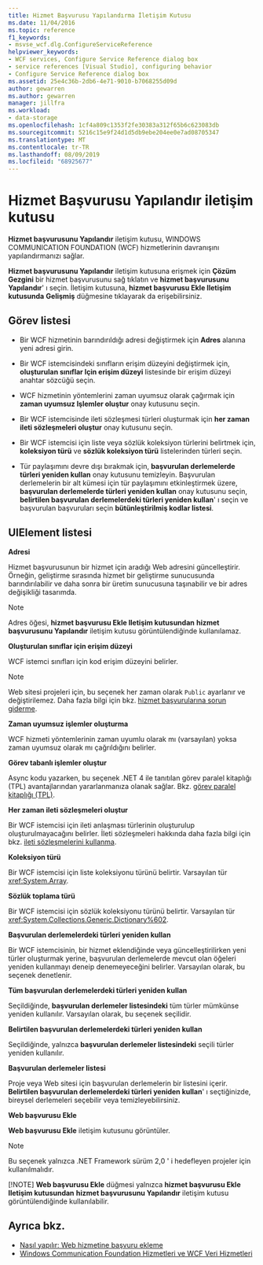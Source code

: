 ```yaml
---
title: Hizmet Başvurusu Yapılandırma İletişim Kutusu
ms.date: 11/04/2016
ms.topic: reference
f1_keywords:
- msvse_wcf.dlg.ConfigureServiceReference
helpviewer_keywords:
- WCF services, Configure Service Reference dialog box
- service references [Visual Studio], configuring behavior
- Configure Service Reference dialog box
ms.assetid: 25e4c36b-2db6-4e71-9010-b7068255d09d
author: gewarren
ms.author: gewarren
manager: jillfra
ms.workload:
- data-storage
ms.openlocfilehash: 1cf4a809c1353f2fe30383a312f65b6c623083db
ms.sourcegitcommit: 5216c15e9f24d1d5db9ebe204ee0e7ad08705347
ms.translationtype: MT
ms.contentlocale: tr-TR
ms.lasthandoff: 08/09/2019
ms.locfileid: "68925677"
---
```

# <a name="configure-service-reference-dialog-box"></a>Hizmet Başvurusu Yapılandır iletişim kutusu

**Hizmet başvurusunu Yapılandır** iletişim kutusu, WINDOWS COMMUNICATION FOUNDATION (WCF) hizmetlerinin davranışını yapılandırmanızı sağlar.

**Hizmet başvurusunu Yapılandır** iletişim kutusuna erişmek için **Çözüm Gezgini** bir hizmet başvurusunu sağ tıklatın ve **hizmet başvurusunu Yapılandır**' ı seçin. İletişim kutusuna, **hizmet başvurusu Ekle Iletişim kutusunda** **Gelişmiş** düğmesine tıklayarak da erişebilirsiniz.

## <a name="task-list"></a>Görev listesi

- Bir WCF hizmetinin barındırıldığı adresi değiştirmek için **Adres** alanına yeni adresi girin.

- Bir WCF istemcisindeki sınıfların erişim düzeyini değiştirmek için, **oluşturulan sınıflar Için erişim düzeyi** listesinde bir erişim düzeyi anahtar sözcüğü seçin.

- WCF hizmetinin yöntemlerini zaman uyumsuz olarak çağırmak için **zaman uyumsuz Işlemler oluştur** onay kutusunu seçin.

- Bir WCF istemcisinde ileti sözleşmesi türleri oluşturmak için **her zaman ileti sözleşmeleri oluştur** onay kutusunu seçin.

- Bir WCF istemcisi için liste veya sözlük koleksiyon türlerini belirtmek için, **koleksiyon türü** ve **sözlük koleksiyon türü** listelerinden türleri seçin.

- Tür paylaşımını devre dışı bırakmak için, **başvurulan derlemelerde türleri yeniden kullan** onay kutusunu temizleyin. Başvurulan derlemelerin bir alt kümesi için tür paylaşımını etkinleştirmek üzere, **başvurulan derlemelerde türleri yeniden kullan** onay kutusunu seçin, **belirtilen başvurulan derlemelerdeki türleri yeniden kullan**' ı seçin ve başvurulan başvuruları seçin  **bütünleştirilmiş kodlar listesi**.

## <a name="uielement-list"></a>UIElement listesi

**Adresi**

Hizmet başvurusunun bir hizmet için aradığı Web adresini güncelleştirir. Örneğin, geliştirme sırasında hizmet bir geliştirme sunucusunda barındırılabilir ve daha sonra bir üretim sunucusuna taşınabilir ve bir adres değişikliği tasarımda.

> [!NOTE]
> Adres öğesi, **hizmet başvurusu Ekle Iletişim kutusundan** **hizmet başvurusunu Yapılandır** iletişim kutusu görüntülendiğinde kullanılamaz.

**Oluşturulan sınıflar için erişim düzeyi**

WCF istemci sınıfları için kod erişim düzeyini belirler.

> [!NOTE]
> Web sitesi projeleri için, bu seçenek her zaman olarak `Public` ayarlanır ve değiştirilemez. Daha fazla bilgi için bkz. [hizmet başvurularına sorun giderme](../data-tools/troubleshooting-service-references.md).

**Zaman uyumsuz işlemler oluşturma**

WCF hizmeti yöntemlerinin zaman uyumlu olarak mı (varsayılan) yoksa zaman uyumsuz olarak mı çağrıldığını belirler.

**Görev tabanlı işlemler oluştur**

Async kodu yazarken, bu seçenek .NET 4 ile tanıtılan görev paralel kitaplığı (TPL) avantajlarından yararlanmanıza olanak sağlar. Bkz. [görev paralel kitaplığı (TPL)](/dotnet/standard/parallel-programming/task-parallel-library-tpl).

**Her zaman ileti sözleşmeleri oluştur**

Bir WCF istemcisi için ileti anlaşması türlerinin oluşturulup oluşturulmayacağını belirler. İleti sözleşmeleri hakkında daha fazla bilgi için bkz. [ileti sözleşmelerini kullanma](/dotnet/framework/wcf/feature-details/using-message-contracts).

**Koleksiyon türü**

Bir WCF istemcisi için liste koleksiyonu türünü belirtir. Varsayılan tür <xref:System.Array>.

**Sözlük toplama türü**

Bir WCF istemcisi için sözlük koleksiyonu türünü belirtir. Varsayılan tür <xref:System.Collections.Generic.Dictionary%602>.

**Başvurulan derlemelerdeki türleri yeniden kullan**

Bir WCF istemcisinin, bir hizmet eklendiğinde veya güncelleştirilirken yeni türler oluşturmak yerine, başvurulan derlemelerde mevcut olan öğeleri yeniden kullanmayı deneip denemeyeceğini belirler. Varsayılan olarak, bu seçenek denetlenir.

**Tüm başvurulan derlemelerdeki türleri yeniden kullan**

Seçildiğinde, **başvurulan derlemeler listesindeki** tüm türler mümkünse yeniden kullanılır. Varsayılan olarak, bu seçenek seçilidir.

**Belirtilen başvurulan derlemelerdeki türleri yeniden kullan**

Seçildiğinde, yalnızca **başvurulan derlemeler listesindeki** seçili türler yeniden kullanılır.

**Başvurulan derlemeler listesi**

Proje veya Web sitesi için başvurulan derlemelerin bir listesini içerir. **Belirtilen başvurulan derlemelerdeki türleri yeniden kullan**' ı seçtiğinizde, bireysel derlemeleri seçebilir veya temizleyebilirsiniz.

**Web başvurusu Ekle**

**Web başvurusu Ekle** iletişim kutusunu görüntüler.

> [!NOTE]
> Bu seçenek yalnızca .NET Framework sürüm 2,0 ' i hedefleyen projeler için kullanılmalıdır.
>
> [!NOTE]
> **Web başvurusu Ekle** düğmesi yalnızca **hizmet başvurusu Ekle Iletişim kutusundan** **hizmet başvurusunu Yapılandır** iletişim kutusu görüntülendiğinde kullanılabilir.

## <a name="see-also"></a>Ayrıca bkz.

- [Nasıl yapılır: Web hizmetine başvuru ekleme](how-to-add-update-or-remove-a-wcf-data-service-reference.md)
- [Windows Communication Foundation Hizmetleri ve WCF Veri Hizmetleri](../data-tools/configure-service-reference-dialog-box.md)